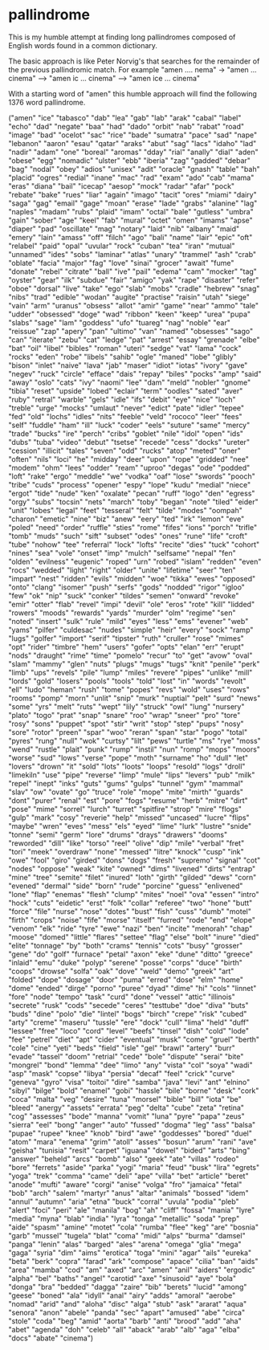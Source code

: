 # pallindrome

 This is my humble attempt at finding long pallindromes composed of English words found in a common dictionary.

 The basic approach is like Peter Norvig's that searches for the remainder of the previous pallindromic match. For example "amen .... nema" -> "amen ... cinema" --> "amen ic ... cinema" --> "amen ice ... cinema"

 With a starting word of "amen" this humble approach will find the following 1376 word pallindrome.

("amen" "ice" "tabasco" "dab" "lea" "gab" "lab" "arak" "cabal" "label" "echo"
 "dad" "negate" "baa" "had" "dado" "orbit" "nab" "rabat" "road" "image" "bad"
 "ocelot" "sac" "rice" "bade" "sumatra" "pace" "sad" "nape" "lebanon" "aaron"
 "esau" "qatar" "araks" "abut" "sag" "lacs" "idaho" "lad" "nadir" "adam" "one"
 "boreal" "aromas" "dday" "rial" "anally" "dial" "aden" "obese" "egg" "nomadic"
 "ulster" "ebb" "iberia" "zag" "gadded" "debar" "bag" "nodal" "obey" "adios"
 "unisex" "adit" "oracle" "gnash" "table" "bah" "placid" "ogres" "redial"
 "inane" "mac" "rad" "exam" "ado" "cab" "mama" "eras" "diana" "bail" "icecap"
 "aesop" "mock" "radar" "afar" "pock" "rebate" "bake" "rues" "liar" "again"
 "imago" "tacit" "ores" "miami" "dairy" "saga" "gag" "email" "gage" "moan"
 "erase" "lade" "grabs" "alanine" "lag" "naples" "madam" "rubs" "plaid" "imam"
 "octal" "bale" "gutless" "umbra" "gain" "sober" "age" "keel" "fab" "mural"
 "octet" "omen" "imams" "apse" "diaper" "pad" "oscillate" "mag" "notary" "laid"
 "nib" "albany" "maid" "emery" "lain" "amass" "off" "filch" "ago" "bali" "name"
 "lair" "epic" "oft" "relabel" "paid" "opal" "uvular" "rock" "cuban" "tea"
 "iran" "mutual" "unnamed" "ides" "sobs" "laminar" "atlas" "unary" "trammel"
 "ash" "crab" "oblate" "facia" "major" "fag" "love" "sinai" "grocer" "await"
 "fume" "donate" "rebel" "citrate" "ball" "ive" "pail" "edema" "cam" "mocker"
 "tag" "oyster" "gear" "ilk" "subdue" "fair" "amigo" "yak" "rape" "disaster"
 "refer" "oboe" "dorsal" "live" "take" "ego" "slab" "mobs" "cradle" "hebrew"
 "snag" "nibs" "trad" "edible" "wodan" "augite" "practise" "raisin" "utah"
 "siege" "vain" "arm" "uranus" "obsess" "allot" "amir" "game" "near" "ammo"
 "tale" "udder" "obsessed" "doge" "wad" "ribbon" "keen" "keep" "urea" "pupa"
 "slabs" "sage" "lam" "goddess" "ufo" "tuareg" "nag" "noble" "ear" "reissue"
 "zap" "apery" "pan" "ultimo" "van" "named" "obsesses" "sago" "can" "iterate"
 "zebu" "cat" "ledge" "pat" "arrest" "essay" "grenade" "elbe" "bat" "oil"
 "libel" "bibles" "roman" "uteri" "sedge" "vat" "lama" "cock" "rocks" "eden"
 "robe" "libels" "sahib" "ogle" "maned" "lobe" "glibly" "bison" "inlet" "naive"
 "lava" "jab" "maser" "idiot" "iotas" "ivory" "gave" "negev" "ruck" "circle"
 "efface" "dais" "repay" "biles" "pocks" "amp" "said" "away" "oslo" "cats"
 "ivy" "naomi" "lee" "dam" "meld" "nobler" "gnome" "tibia" "reset" "upside"
 "lobed" "eclair" "term" "oodles" "sated" "aver" "ruby" "retral" "warble"
 "gels" "idle" "ifs" "debit" "eye" "nice" "loch" "treble" "urge" "mocks"
 "umlaut" "never" "edict" "pate" "idler" "tepee" "fed" "old" "lochs" "idles"
 "nits" "feeble" "veld" "rococo" "leer" "fees" "self" "fuddle" "ham" "ill"
 "luck" "coder" "eels" "suture" "same" "mercy" "trade" "bucks" "ire" "perch"
 "cribs" "goblet" "nile" "idol" "open" "ids" "dubs" "tuba" "video" "debut"
 "tsetse" "recede" "cess" "docks" "ureter" "cession" "illicit" "tales" "seven"
 "odd" "rucks" "atop" "meted" "oner" "often" "nils" "loci" "he" "midday" "deer"
 "upon" "rope" "gridded" "nee" "modem" "ohm" "lees" "odder" "ream" "uproo"
 "degas" "ode" "podded" "loft" "rake" "ergo" "meddle" "we" "vodka" "oaf" "lose"
 "swords" "pooch" "tribe" "cuds" "process" "opener" "espy" "lope" "kudu"
 "medial" "niece" "ergot" "tide" "nude" "ken" "oxalate" "pecan" "ruff" "logo"
 "den" "egress" "orgy" "subs" "tocsin" "nets" "march" "toby" "began" "note"
 "tiled" "eider" "unit" "lobes" "legal" "feet" "tesseral" "felt" "tilde"
 "modes" "oompah" "charon" "emetic" "nine" "biz" "anew" "eery" "ted" "irk"
 "lemon" "eve" "poled" "need" "order" "ruffle" "sties" "rome" "fifes" "ions"
 "porch" "trifle" "tomb" "muds" "such" "sift" "subset" "odes" "ones" "rune"
 "life" "croft" "tube" "nohow" "tee" "referral" "lock" "lofts" "recite" "dies"
 "tuck" "cohort" "nines" "sea" "vole" "onset" "imp" "mulch" "selfsame" "nepal"
 "fen" "olden" "evilness" "eugenic" "roped" "urn" "robed" "islam" "redden"
 "even" "rocs" "wedded" "light" "right" "older" "unite" "lifetime" "seer" "ten"
 "impart" "nest" "ridden" "evils" "midden" "woe" "tikka" "ewes" "opposed"
 "onto" "clang" "isomer" "push" "serfs" "gods" "nodded" "rigor" "igloo" "few"
 "ok" "nip" "suck" "conker" "tildes" "semen" "onward" "revoke" "emir" "otter"
 "flab" "revel" "impi" "devil" "ole" "eros" "rote" "kill" "lidded" "rowers"
 "moods" "rewards" "yards" "murder" "olm" "regime" "sen" "noted" "insert"
 "sulk" "rule" "mild" "eyes" "less" "ems" "evener" "web" "yams" "pilfer"
 "culdesac" "nudes" "simple" "heir" "every" "sock" "ramp" "lugs" "golfer"
 "import" "serif" "tipster" "ruth" "cruller" "rose" "mimes" "opt" "rider"
 "timbre" "hem" "users" "gofer" "opts" "elan" "err" "erupt" "nods" "draught"
 "rime" "time" "pomelo" "recur" "to" "get" "avow" "oval" "slam" "mammy" "glen"
 "nuts" "plugs" "mugs" "tugs" "knit" "penile" "perk" "limb" "ups" "revels"
 "pile" "lump" "miles" "revere" "pipes" "unlike" "mill" "lords" "gold" "losers"
 "pools" "tools" "told" "lost" "in" "words" "revolt" "ell" "ludo" "heman"
 "rush" "tome" "popes" "revs" "wold" "uses" "rows" "rooms" "pomp" "morn"
 "unlit" "snip" "murk" "nuptial" "pelt" "surd" "news" "some" "yrs" "melt"
 "ruts" "wept" "lily" "struck" "owl" "lung" "nursery" "plato" "togo" "prat"
 "snap" "snare" "roo" "wrap" "sneer" "pro" "tore" "rosy" "sons" "puppet" "spot"
 "stir" "writ" "stop" "step" "pups" "nosy" "sore" "rotor" "preen" "spar" "woo"
 "reran" "span" "star" "pogo" "total" "pyres" "rung" "null" "wok" "curtsy"
 "lilt" "pews" "turtle" "ms" "rye" "moss" "wend" "rustle" "plait" "punk" "rump"
 "instil" "nun" "romp" "mops" "moors" "worse" "sud" "lows" "verse" "pope"
 "moth" "surname" "ho" "dull" "let" "lovers" "drown" "it" "sold" "lots" "loots"
 "loops" "resold" "logs" "droll" "limekiln" "use" "pipe" "reverse" "limp"
 "mule" "lips" "levers" "pub" "milk" "repel" "inept" "inks" "guts" "gums"
 "gulps" "tunnel" "gym" "mammal" "slav" "ow" "ovate" "go" "truce" "role" "mope"
 "mite" "mirth" "guards" "dont" "purer" "renal" "est" "pore" "fogs" "resume"
 "herb" "mitre" "dirt" "pose" "mime" "sorrel" "lurch" "turret" "spitfire"
 "strop" "mire" "flogs" "gulp" "mark" "cosy" "reverie" "help" "missed"
 "uncased" "lucre" "flips" "maybe" "wren" "eves" "mess" "els" "eyed" "lime"
 "lurk" "lustre" "snide" "tonne" "semi" "germ" "lore" "drums" "drays" "drawers"
 "dooms" "reworded" "dill" "like" "torso" "reel" "olive" "dip" "mile" "verbal"
 "fret" "tori" "meek" "overdraw" "none" "messed" "litre" "knock" "cusp" "ink"
 "owe" "fool" "giro" "girded" "dons" "dogs" "fresh" "supremo" "signal" "cot"
 "nodes" "oppose" "weak" "kite" "owned" "dims" "livened" "dirts" "entrap"
 "mine" "tree" "semite" "filet" "inured" "loth" "girth" "gilded" "dews" "corn"
 "evened" "dermal" "side" "born" "rude" "porcine" "guess" "enlivened" "lone"
 "flap" "enemas" "flesh" "clump" "mites" "noel" "ova" "essen" "intro" "hock"
 "cuts" "eidetic" "erst" "folk" "collar" "referee" "two" "hone" "butt" "force"
 "file" "nurse" "nose" "dotes" "bust" "fish" "cuss" "dumb" "motel" "firth"
 "crops" "noise" "fife" "morse" "itself" "furred" "rode" "end" "elope" "venom"
 "elk" "ride" "tyre" "ewe" "nazi" "ben" "incite" "menorah" "chap" "moose"
 "domed" "little" "flares" "settee" "flag" "else" "bolt" "inure" "died" "elite"
 "tonnage" "by" "both" "crams" "tennis" "cots" "busy" "grosser" "gene" "do"
 "golf" "furnace" "petal" "axon" "eke" "dune" "ditto" "greece" "inlaid" "emu"
 "duke" "polyp" "serene" "posse" "corps" "duce" "birth" "coops" "drowse"
 "solfa" "oak" "dove" "weld" "demo" "greek" "art" "folded" "dope" "dosage"
 "door" "puma" "erred" "dose" "elm" "home" "dome" "ended" "dirge" "porno"
 "puree" "dyad" "dime" "hi" "cols" "linnet" "fore" "node" "tempo" "task" "curd"
 "done" "vessel" "attic" "illinois" "secrete" "rusk" "cods" "secede" "ceres"
 "testtube" "doe" "diva" "buts" "buds" "dine" "polo" "die" "lintel" "bogs"
 "birch" "crepe" "risk" "cubed" "arty" "creme" "maseru" "tussle" "ere" "dock"
 "cull" "lima" "held" "duff" "lessee" "free" "loco" "cord" "level" "beefs"
 "tinsel" "dish" "cold" "lode" "fee" "petrel" "diet" "apt" "cider" "eventual"
 "musk" "come" "gruel" "berth" "cole" "cine" "yeti" "beds" "field" "isle" "gel"
 "brawl" "artery" "burr" "evade" "tassel" "doom" "retrial" "cede" "bole"
 "dispute" "serai" "bite" "mongrel" "bond" "lemma" "dee" "limo" "any" "vista"
 "col" "soya" "wadi" "asp" "mask" "copse" "libya" "persia" "decaf" "feel"
 "crick" "curve" "geneva" "gyro" "visa" "toitoi" "dire" "samba" "java" "levi"
 "ant" "elnino" "sibyl" "bilge" "bold" "enamel" "gobi" "hassle" "bile" "borne"
 "desk" "cork" "coca" "malta" "veg" "desire" "tuna" "morsel" "bible" "bill"
 "iota" "be" "bleed" "anergy" "assets" "errata" "peg" "delta" "cube" "zeta"
 "retina" "cog" "assesses" "bode" "manna" "vomit" "luna" "pyre" "papa" "zeus"
 "sierra" "eel" "bong" "anger" "auto" "fussed" "dogma" "leg" "ass" "balsa"
 "pupae" "rupee" "knee" "knob" "bird" "awe" "goddesses" "bored" "duel" "atom"
 "mara" "enema" "grim" "atoll" "asses" "bosun" "arum" "rani" "ave" "geisha"
 "tunisia" "resit" "carpet" "iguana" "dowel" "bided" "arts" "bing" "answer"
 "beheld" "arcs" "bomb" "also" "geek" "ate" "villas" "rodeo" "bore" "ferrets"
 "aside" "parka" "yogi" "maria" "feud" "busk" "lira" "egrets" "yoga" "trek"
 "comma" "came" "deli" "ape" "villa" "bet" "article" "beret" "anode" "mufti"
 "aware" "corgi" "anise" "volga" "fro" "jamaica" "fetal" "bob" "arch" "salem"
 "martyr" "anus" "altar" "animals" "bossed" "idem" "annul" "autumn" "aria"
 "etna" "buck" "corral" "uvula" "podia" "pleb" "alert" "foci" "peri" "ale"
 "manila" "bog" "ah" "cliff" "fossa" "mania" "lyre" "media" "myna" "blab"
 "india" "lyra" "tonga" "metallic" "soda" "prep" "aide" "spasm" "amine" "motet"
 "cola" "rumba" "flee" "keg" "are" "bosnia" "garb" "mussel" "tugela" "blat"
 "coma" "midi" "alps" "burma" "damsel" "panga" "lenin" "alas" "barged" "ales"
 "arena" "omega" "glia" "mega" "gaga" "syria" "dim" "aims" "erotica" "toga"
 "mini" "agar" "ails" "eureka" "beta" "berk" "copra" "farad" "ark" "compose"
 "apace" "cilia" "ban" "aids" "area" "mamba" "cod" "am" "axed" "arc" "amen"
 "anil" "aiders" "ergodic" "alpha" "bel" "baths" "angel" "carotid" "axe"
 "sinusoid" "aye" "bola" "donga" "bra" "bedded" "dagga" "zaire" "bib" "berets"
 "lucid" "among" "geese" "boned" "ala" "idyll" "anal" "airy" "adds" "amoral"
 "aerobe" "nomad" "arid" "and" "aloha" "disc" "alga" "stub" "ask" "ararat"
 "aqua" "senora" "anon" "abele" "panda" "sec" "apart" "amused" "abe" "circa"
 "stole" "coda" "beg" "amid" "aorta" "barb" "anti" "brood" "add" "aha" "abet"
 "agenda" "doh" "celeb" "all" "aback" "arab" "alb" "aga" "elba" "docs" "abate"
 "cinema")
